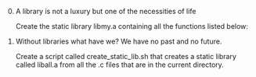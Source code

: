 0. A library is not a luxury but one of the necessities of life

   Create the static library libmy.a containing all the functions listed below:


1. Without libraries what have we? We have no past and no future.

   Create a script called create_static_lib.sh that creates a static library called liball.a from all the .c files that are in the current directory.

